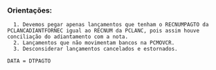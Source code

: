 ### Orientações:

      1. Devemos pegar apenas lançamentos que tenham o RECNUMPAGTO da PCLANCADIANTFORNEC igual ao RECNUM da PCLANC, pois assim houve conciliação do adiantamento com a nota.
      2. Lançamentos que não movimentam bancos na PCMOVCR.
      3. Desconsiderar lançamentos cancelados e estornados.
```slq
DATA = DTPAGTO
```
